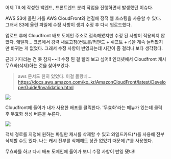 어제 TIL에 작성한 백엔드, 프론트엔드 분리 작업을 진행하면서 발생했던 이슈다.

AWS S3에 올린 거를 AWS CloudFront와 연결해 정적 웹 호스팅을 사용할 수 있다.
그래서 S3에 올린 파일에 수정 사항이 생겨 수정 후 다시 업로드했다.

업로드 후에 Cloudfront 배포 도메인 주소로 접속해봤지만 수정 된 사항이 적용되지 않았다. 왜일까... 크롬에서 강력 새로고침(컨트롤/커맨드 + 쉬프트 + r)을 계속 눌러봤지만 바뀌는 게 없었다. 그래서 수정 사항이 반영되는데 시간이 좀 걸리나 보다 생각했다.

근데 기다리는 건 못 참지~~!! 수정 된 걸 빨리 보고 싶어!!
인터넷에서 Cloudfront 캐시 무효화(삭제)하는 것을 찾아보았다.

> aws 문서도 친히 있었다. 이걸 몰랐네... https://docs.aws.amazon.com/ko_kr/AmazonCloudFront/latest/DeveloperGuide/Invalidation.html

![](https://images.velog.io/images/rudwnd33/post/e09a97cd-56f8-403b-a3b9-f7d94f99ab17/%E1%84%89%E1%85%B3%E1%84%8F%E1%85%B3%E1%84%85%E1%85%B5%E1%86%AB%E1%84%89%E1%85%A3%E1%86%BA%202021-11-06%20%E1%84%8B%E1%85%A9%E1%84%92%E1%85%AE%209.27.06.png)

Cloudfront에 들어가 내가 사용한 배포를 클릭한다.
'무효화'라는 메뉴가 있는데 클릭 후 무효화 생성 버튼을 누른다.

![](https://images.velog.io/images/rudwnd33/post/2c727d60-8083-4a73-b448-29796e387696/%E1%84%89%E1%85%B3%E1%84%8F%E1%85%B3%E1%84%85%E1%85%B5%E1%86%AB%E1%84%89%E1%85%A3%E1%86%BA%202021-11-06%20%E1%84%8B%E1%85%A9%E1%84%92%E1%85%AE%209.27.21.png)

객체 경로를 지정해 원하는 파일만 캐시를 삭제할 수 있고 와일드카드(\*)를 사용해 전부 삭제할 수도 있다. 나는 캐시 전부를 삭제해도 상관 없었기 때문에 /*를 사용했다.

무효화를 하고 다시 배포 도메인에 들어가 보니 수정 사항이 반영 됐다!!